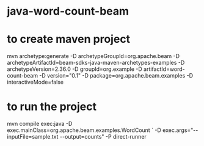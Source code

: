 # java-word-count-beam
# to create maven project
mvn archetype:generate -D archetypeGroupId=org.apache.beam -D archetypeArtifactId=beam-sdks-java-maven-archetypes-examples
-D archetypeVersion=2.36.0 -D groupId=org.example -D artifactId=word-count-beam -D version="0.1" -D package=org.apache.beam.examples -D interactiveMode=false
# to run the project
mvn compile exec:java -D exec.mainClass=org.apache.beam.examples.WordCount ` -D exec.args="--inputFile=sample.txt --output=counts" -P direct-runner
